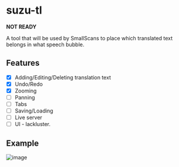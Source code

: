 # suzu-tl

**NOT READY**

A tool that will be used by SmallScans to place which translated text belongs in what speech bubble.

## Features
- [x] Adding/Editing/Deleting translation text 
- [x] Undo/Redo
- [x] Zooming
- [ ] Panning
- [ ] Tabs
- [ ] Saving/Loading
- [ ] Live server
- [ ] UI - lackluster.

## Example
![image](https://github.com/user-attachments/assets/bf4e4b51-2f05-4ea4-890d-c7ca1b682332)
